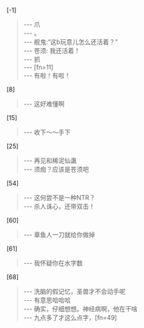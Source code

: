 
[-1] 
>--- 爪<br>
>--- 。<br>
>--- 舰鬼:“这b玩意儿怎么还活着？”<br>
>--- 苍须:  我还活着！<br>
>--- 抓<br>
>--- [fn=11]<br>
>--- 有啦！有啦！<br>

[8] 
>--- 这好难懂啊<br>

[15] 
>--- 收下～～手下<br>

[25] 
>--- 再见和稀泥仙蛊<br>
>--- 须痂？应该是苍须吧<br>

[54] 
>--- 这何尝不是一种NTR？<br>
>--- 杀人诛心，还带双击！<br>

[60] 
>--- 章鱼人一刀就给你做掉<br>

[61] 
>--- 我怀疑你在水字数<br>

[68] 
>--- 洗脑的假记忆，圣兽才不会动手呢<br>
>--- 有意思哈哈哈<br>
>--- 确实，仔细想想。神经病啊，他在干啥<br>
>--- 九点多了才这么点字，[fn=49]<br>

